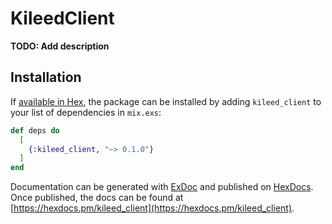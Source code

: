 # KileedClient

**TODO: Add description**

## Installation

If [available in Hex](https://hex.pm/docs/publish), the package can be installed
by adding `kileed_client` to your list of dependencies in `mix.exs`:

```elixir
def deps do
  [
    {:kileed_client, "~> 0.1.0"}
  ]
end
```

Documentation can be generated with [ExDoc](https://github.com/elixir-lang/ex_doc)
and published on [HexDocs](https://hexdocs.pm). Once published, the docs can
be found at [https://hexdocs.pm/kileed_client](https://hexdocs.pm/kileed_client).

